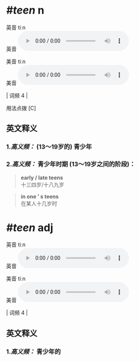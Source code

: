 # ***\#teen*** n
英音 tiːn  
英音
<audio src="./media/teen-B.aac" controls="controls"></audio>

美音 tiːn  
美音
<audio src="./media/teen.aac" controls="controls"></audio>



| 词频 4 |  

用法点拨  [C]

英文释义
---
### 1.*高义频：* **(13～19岁的) 青少年**  

### 2.*高义频：* **青少年时期 (13～19岁之间的阶段)：**  

 > **early / late teens**   
 > 十三四岁/十八九岁    

 > **in one ’ s teens**  
 > 在某人十几岁时    


# ***\#teen*** adj
英音 tiːn  
英音
<audio src="./media/teen-B.aac" controls="controls"></audio>

美音 tiːn  
美音
<audio src="./media/teen.aac" controls="controls"></audio>



| 词频 4 |  

英文释义
---
### 1.*高义频：* **青少年的**  


